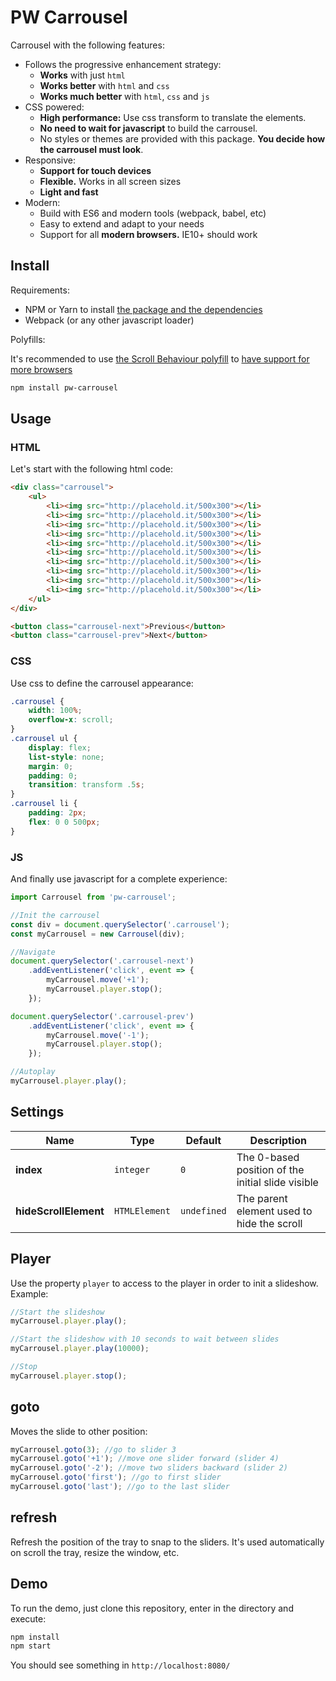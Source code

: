 # PW Carrousel

Carrousel with the following features:

* Follows the progressive enhancement strategy:
  * **Works** with just `html`
  * **Works better** with `html` and `css`
  * **Works much better** with `html`, `css` and `js`
* CSS powered:
  * **High performance:** Use css transform to translate the elements.
  * **No need to wait for javascript** to build the carrousel.
  * No styles or themes are provided with this package. **You decide how the carrousel must look**.
* Responsive:
  * **Support for touch devices**
  * **Flexible.** Works in all screen sizes
  * **Light and fast**
* Modern:
  * Build with ES6 and modern tools (webpack, babel, etc)
  * Easy to extend and adapt to your needs
  * Support for all **modern browsers.** IE10+ should work

## Install

Requirements:

* NPM or Yarn to install [the package and the dependencies](https://www.npmjs.com/package/pw-carrousel)
* Webpack (or any other javascript loader)

Polyfills:

It's recommended to use [the Scroll Behaviour polyfill](https://github.com/iamdustan/smoothscroll) to [have support for more browsers](https://caniuse.com/#feat=css-scroll-behavior)

```sh
npm install pw-carrousel
```

## Usage

### HTML

Let's start with the following html code:

```html
<div class="carrousel">
    <ul>
        <li><img src="http://placehold.it/500x300"></li>
        <li><img src="http://placehold.it/500x300"></li>
        <li><img src="http://placehold.it/500x300"></li>
        <li><img src="http://placehold.it/500x300"></li>
        <li><img src="http://placehold.it/500x300"></li>
        <li><img src="http://placehold.it/500x300"></li>
        <li><img src="http://placehold.it/500x300"></li>
        <li><img src="http://placehold.it/500x300"></li>
        <li><img src="http://placehold.it/500x300"></li>
        <li><img src="http://placehold.it/500x300"></li>
    </ul>
</div>

<button class="carrousel-next">Previous</button>
<button class="carrousel-prev">Next</button>
```

### CSS

Use css to define the carrousel appearance:

```css
.carrousel {
    width: 100%;
    overflow-x: scroll;
}
.carrousel ul {
    display: flex;
    list-style: none;
    margin: 0;
    padding: 0;
    transition: transform .5s;
}
.carrousel li {
    padding: 2px;
    flex: 0 0 500px;
}
```

### JS

And finally use javascript for a complete experience:

```js
import Carrousel from 'pw-carrousel';

//Init the carrousel
const div = document.querySelector('.carrousel');
const myCarrousel = new Carrousel(div);

//Navigate
document.querySelector('.carrousel-next')
    .addEventListener('click', event => {
        myCarrousel.move('+1');
        myCarrousel.player.stop();
    });

document.querySelector('.carrousel-prev')
    .addEventListener('click', event => {
        myCarrousel.move('-1');
        myCarrousel.player.stop();
    });

//Autoplay
myCarrousel.player.play();
```

## Settings

Name | Type | Default | Description
-----|------|---------|------------
**index** | `integer` | `0` | The 0-based position of the initial slide visible
**hideScrollElement** | `HTMLElement` | `undefined` | The parent element used to hide the scroll

## Player

Use the property `player` to access to the player in order to init a slideshow. Example:

```js
//Start the slideshow
myCarrousel.player.play();

//Start the slideshow with 10 seconds to wait between slides
myCarrousel.player.play(10000);

//Stop
myCarrousel.player.stop();
```

## goto

Moves the slide to other position:

```js
myCarrousel.goto(3); //go to slider 3
myCarrousel.goto('+1'); //move one slider forward (slider 4)
myCarrousel.goto('-2'); //move two sliders backward (slider 2)
myCarrousel.goto('first'); //go to first slider
myCarrousel.goto('last'); //go to the last slider
```

## refresh

Refresh the position of the tray to snap to the sliders. It's used automatically on scroll the tray, resize the window, etc.

## Demo

To run the demo, just clone this repository, enter in the directory and execute:

```sh
npm install
npm start
```

You should see something in `http://localhost:8080/`
